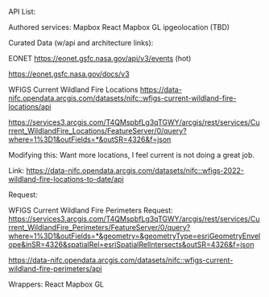 API List:

Authored services:
Mapbox
React Mapbox GL
ipgeolocation (TBD)


Curated Data (w/api and architecture links):

EONET
https://eonet.gsfc.nasa.gov/api/v3/events (hot)

https://eonet.gsfc.nasa.gov/docs/v3


WFIGS Current Wildland Fire Locations
https://data-nifc.opendata.arcgis.com/datasets/nifc::wfigs-current-wildland-fire-locations/api

https://services3.arcgis.com/T4QMspbfLg3qTGWY/arcgis/rest/services/Current_WildlandFire_Locations/FeatureServer/0/query?where=1%3D1&outFields=*&outSR=4326&f=json

Modifying this: Want more locations, I feel current is not doing a great job.


Link:
https://data-nifc.opendata.arcgis.com/datasets/nifc::wfigs-2022-wildland-fire-locations-to-date/api


Request:

WFIGS Current Wildland Fire Perimeters
Request:
https://services3.arcgis.com/T4QMspbfLg3qTGWY/arcgis/rest/services/Current_WildlandFire_Perimeters/FeatureServer/0/query?where=1%3D1&outFields=*&geometry=&geometryType=esriGeometryEnvelope&inSR=4326&spatialRel=esriSpatialRelIntersects&outSR=4326&f=json

https://data-nifc.opendata.arcgis.com/datasets/nifc::wfigs-current-wildland-fire-perimeters/api

Wrappers:
React Mapbox GL
